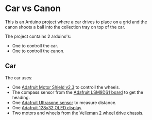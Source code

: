 # Car vs Canon

This is an Arduino project where a car drives to place on a grid
and the canon shoots a ball into the collection tray on top of the car.

The project contains 2 arduino's:

* One to controll the car.
* One to controll the canon.

## Car

The car uses:

* One [Adafruit Motor Shield v2.3] to controll the wheels.
* The compass sensor from the [Adafruit LSM9DS1 board] to get the heading.
* One [Adafruit Ultrasone sensor] to measure distance.
* One [Adafruit 128x32 OLED display].
* Two motors and wheels from the [Velleman 2 wheel drive chassis].

[Adafruit Motor Shield v2.3]: https://www.adafruit.com/product/1438
[Adafruit LSM9DS1 board]: https://www.adafruit.com/product/3387
[Adafruit Ultrasone sensor]: https://www.adafruit.com/product/4007
[Adafruit 128x32 OLED display]: https://www.adafruit.com/product/931
[Velleman 2 wheel drive chassis]: https://www.velleman.eu/products/view/?id=435592

